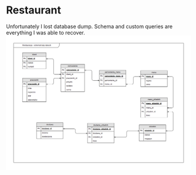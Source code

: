 # Restaurant
Unfortunately I lost database dump. Schema and custom queries are everything I was able to recover.
![Database schema](./schemat.png)